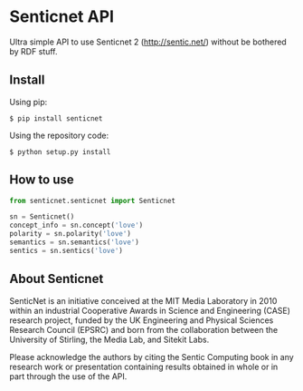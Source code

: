 # Senticnet API

Ultra simple API to use Senticnet 2 (http://sentic.net/) without be bothered by RDF stuff.

## Install

Using pip:

```
$ pip install senticnet
```

Using the repository code:

```
$ python setup.py install
```

## How to use

```python
from senticnet.senticnet import Senticnet

sn = Senticnet()
concept_info = sn.concept('love')
polarity = sn.polarity('love')
semantics = sn.semantics('love')
sentics = sn.sentics('love')
```

## About Senticnet

SenticNet is an initiative conceived at the MIT Media Laboratory in 2010 within an industrial Cooperative Awards in Science and Engineering (CASE) research project, funded by the UK Engineering and Physical Sciences Research Council (EPSRC) and born from the collaboration between the University of Stirling, the Media Lab, and Sitekit Labs.

Please acknowledge the authors by citing the Sentic Computing book in any research work or presentation containing results obtained in whole or in part through the use of the API.
